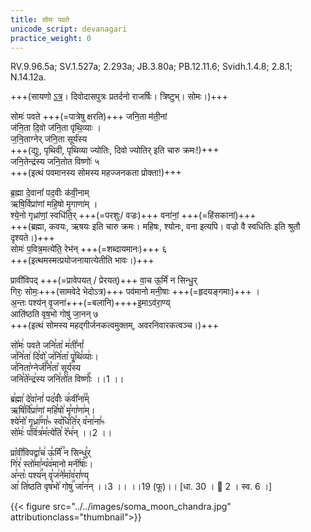 ```yaml
---
title: सोमः पवते
unicode_script: devanagari
practice_weight: 0
---
```



RV.9.96.5a; SV.1.527a; 2.293a; JB.3.80a; PB.12.11.6; Svidh.1.4.8; 2.8.1; N.14.12a.

+++(सायणो [ऽत्र](https://archive.org/stream/RgVedaWithSayanasCommentaryPart4/rv_sayanabhasya_part4#page/n303/mode/2up&sa=D&ust=1542425956294000)। दिवोदासपुत्रः प्रतर्दनो राजर्षिः। त्रिष्टुभ्। सोमः।)+++

सोमः॑ पवते +++(=पात्रेषु क्षरति)+++ जनि॒ता म॑ती॒नां  
ज॑नि॒ता दि॒वो ज॑नि॒ता पृ॑थि॒व्याः ।  
ज॒नि॒ताग्नेर् ज॑नि॒ता सूर्य॑स्य  
+++(द्युः, पृथिवी, पृथिव्या ज्योतिः, दिवो ज्योतिर् इति चारु क्रमः!)+++  
जनि॒तेन्द्र॑स्य जनि॒तोत विष्णोः॑ ५  
+++(इत्थं पवमानस्य सोमस्य महज्जनकता प्रोक्ता!)+++

ब्र॒ह्मा दे॒वानां॑ पद॒वीः क॑वी॒नाम्  
ऋषि॒र्विप्रा॑णां महि॒षो मृ॒गाणा॑म् ।  
श्ये॒नो गृध्रा॑णां॒ स्वधि॑ति॒र् +++(=परशुः/ वज्रः)+++ वना॑नां॒ +++(=हिंसकानां)+++  
+++(ब्रह्मा, कवयः, ऋषयः इति चारु क्रमः। महिषः, श्योनः, वना इत्यपि। वज्रो वै स्वधितिः इति श्रुतौ दृश्यते।)+++  
सोमः॑ प॒वित्र॒मत्ये॑ति॒ रेभ॑न् +++(=शब्दायमानः)+++ ६  
+++(इत्थमस्मत्प्रयोजनायात्येतीति भावः।)+++

प्रावी॑विपद् +++(=प्रावेपयत् / प्रेरयत्)+++ वा॒च ऊ॒र्मिं न सिन्धु॒र्  
गिरः॒ सोमः॒+++(सामवेदे भेदोऽत्र)+++ पव॑मानो मनी॒षाः +++(=हृदयङ्गमाः)+++ ।  
अ॒न्तः पश्य॑न् वृ॒जना॑+++(=बलानि)++++इ॒माऽव॑रा॒ण्य्  
आति॑ष्ठति वृष॒भो गोषु॑ जा॒नन् ७  
+++(इत्थं सोमस्य महद्गीर्जनकत्वमुक्तम्, अवरनिवारकत्वञ्च।)+++

सो꣡मः꣢ पवते जनि꣣ता꣡ म꣢ती꣣नां꣡  
ज꣢नि꣣ता꣢ दि꣣वो꣡ ज꣢नि꣣ता꣡ पृ꣢थि꣣व्याः꣢।  
ज꣣निता꣡ग्नेर्ज꣢꣯नि꣣ता꣡ सूर्य꣢꣯स्य  
जनि꣣ते꣡न्द्र꣢स्य जनि꣣तो꣡त विष्णोः꣢꣯ ।।1 ।।

ब्र꣣ह्मा꣢ दे꣣वा꣡नां꣢ पद꣣वीः꣡ क꣢वी꣣ना꣢꣫म्  
ऋषि꣣र्वि꣡प्रा꣢णां महि꣣षो꣢ मृ꣣गा꣡णा꣢म्।  
श्ये꣣नो꣡ गृध्रा꣢꣯णा꣣ᳱ स्व꣡धि꣢ति꣣र् व꣡ना꣢ना꣣ᳱ  
सो꣡मः꣢ प꣣वि꣢त्र꣣म꣡त्ये꣢ति꣣ रे꣡भ꣢न् ।।2 ।।

प्रा꣡वी꣢विपद्वा꣣च꣢ ऊ꣣र्मिं꣢꣫ न सिन्धु꣣र्  
गि꣢र꣣ स्तो꣢मा꣣न्प꣡व꣢मानो मनी꣣षाः꣢।  
अ꣣न्तः꣡ पश्य꣢꣯न् वृ꣣ज꣢ने꣣मा꣡व꣢रा꣣ण्य्  
आ꣡ ति꣢ष्ठति वृष꣣भो꣡ गोषु꣢꣯ जा꣡न꣢न् ।।3 ।। ।।19 (फू)।। [धा. 30 ।  2 । स्व. 6 ।]

{{< figure src="../../images/soma_moon_chandra.jpg" attributionclass="thumbnail">}}

